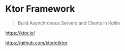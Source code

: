 # Ktor Framework

> Build Asynchronous Servers and Clients in Kotlin

<https://ktor.io/>

<https://github.com/ktorio/ktor>
